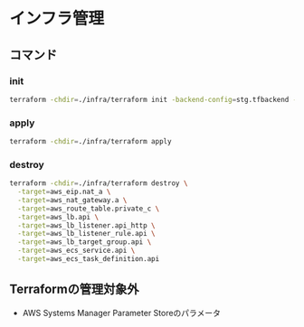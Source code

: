 # インフラ管理

## コマンド

### init

```bash
terraform -chdir=./infra/terraform init -backend-config=stg.tfbackend -reconfigure
```

### apply

```bash
terraform -chdir=./infra/terraform apply
```

### destroy

```bash
terraform -chdir=./infra/terraform destroy \
  -target=aws_eip.nat_a \
  -target=aws_nat_gateway.a \
  -target=aws_route_table.private_c \
  -target=aws_lb.api \
  -target=aws_lb_listener.api_http \
  -target=aws_lb_listener_rule.api \
  -target=aws_lb_target_group.api \
  -target=aws_ecs_service.api \
  -target=aws_ecs_task_definition.api
```

## Terraformの管理対象外

- AWS Systems Manager Parameter Storeのパラメータ
